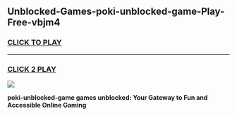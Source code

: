 
## Unblocked-Games-poki-unblocked-game-Play-Free-vbjm4
<h3>
<a href="https://premium76.site?title=poki-unblocked-game&ref=10A">CLICK TO PLAY</a></h3>
<hr>

<h3>
<a href="https://premium76.site?title=poki-unblocked-game&ref=10A">CLICK 2 PLAY</a>
  
</h3>

<a href="https://premium76.site?title=poki-unblocked-game&ref=10A"><img src="https://clearcache.store/games.png"></a>


**poki-unblocked-game games unblocked: Your Gateway to Fun and Accessible Online Gaming**
